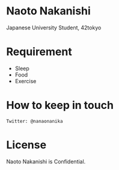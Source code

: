 # Naoto Nakanishi

Japanese University Student, 42tokyo

# Requirement

* Sleep
* Food
* Exercise

# How to keep in touch

```
Twitter: @nanaonanika
```
# License

Naoto Nakanishi is Confidential.
